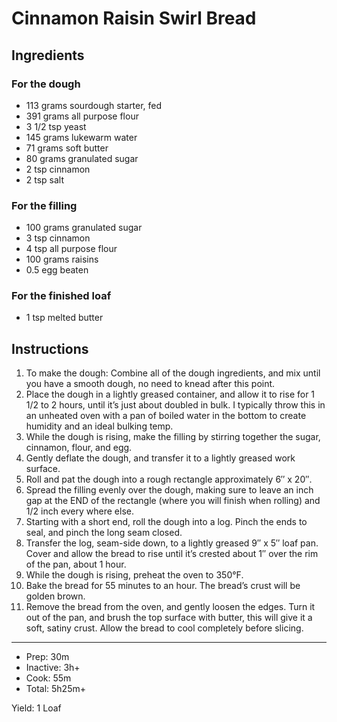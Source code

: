 # Cinnamon Raisin Swirl Bread

## Ingredients

### For the dough

- 113 grams sourdough starter, fed
- 391 grams all purpose flour
- 3 1/2 tsp yeast
- 145 grams lukewarm water
- 71 grams soft butter
- 80 grams granulated sugar
- 2 tsp cinnamon
- 2 tsp salt

### For the filling

- 100 grams granulated sugar
- 3 tsp cinnamon
- 4 tsp all purpose flour
- 100 grams raisins
- 0.5 egg beaten

### For the finished loaf

- 1 tsp melted butter

## Instructions

1. To make the dough: Combine all of the dough ingredients, and mix until you have a smooth dough, no need to knead after this point.
2. Place the dough in a lightly greased container, and allow it to rise for 1 1/2 to 2 hours, until it’s just about doubled in bulk. I typically throw this in an unheated oven with a pan of boiled water in the bottom to create humidity and an ideal bulking temp.
3. While the dough is rising, make the filling by stirring together the sugar, cinnamon, flour, and egg.
4. Gently deflate the dough, and transfer it to a lightly greased work surface.
5. Roll and pat the dough into a rough rectangle approximately 6′′ x 20′′.
6. Spread the filling evenly over the dough, making sure to leave an inch gap at the END of the rectangle (where you will finish when rolling) and 1/2 inch every where else.
7. Starting with a short end, roll the dough into a log. Pinch the ends to seal, and pinch the long seam closed.
8. Transfer the log, seam-side down, to a lightly greased 9′′ x 5′′ loaf pan. Cover and allow the bread to rise until it’s crested about 1′′ over the rim of the pan, about 1 hour.
9. While the dough is rising, preheat the oven to 350°F.
10. Bake the bread for 55 minutes to an hour. The bread’s crust will be golden brown.
11. Remove the bread from the oven, and gently loosen the edges. Turn it out of the pan, and brush the top surface with butter, this will give it a soft, satiny crust. Allow the bread to cool completely before slicing.

---

- Prep: 30m
- Inactive: 3h+
- Cook: 55m
- Total: 5h25m+

Yield: 1 Loaf
